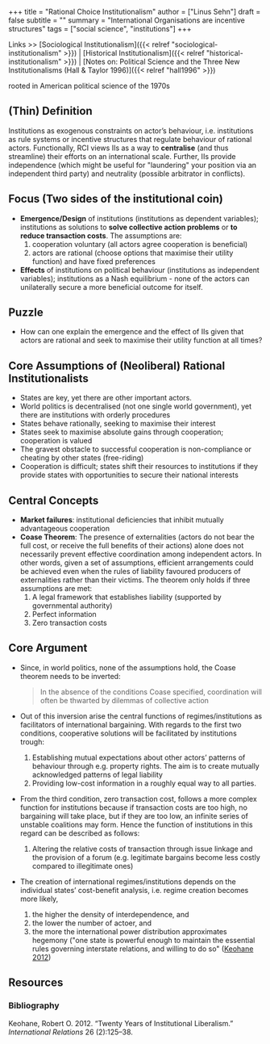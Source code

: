 +++
title = "Rational Choice Institutionalism"
author = ["Linus Sehn"]
draft = false
subtitle = ""
summary = "International Organisations are incentive structures"
tags = ["social science", "institutions"]
+++

Links >> [Sociological
Institutionalism]({{< relref "sociological-institutionalism" >}}) | [Historical
Institutionalism]({{< relref "historical-institutionalism" >}}) | [Notes on:
Political Science and the Three New Institutionalisms (Hall & Taylor
1996)]({{< relref "hall1996" >}})

rooted in American political science of the 1970s

## (Thin) Definition 

Institutions as exogenous constraints on actor’s behaviour, i.e. institutions as
rule systems or incentive structures that regulate behaviour of rational actors.
Functionally, RCI views IIs as a way to **centralise** (and thus streamline)
their efforts on an international scale. Further, IIs provide independence
(which might be useful for "laundering" your position via an independent third
party) and neutrality (possible arbitrator in conflicts).

## Focus (Two sides of the institutional coin) 

- **Emergence/Design** of institutions (institutions as dependent variables);
  institutions as solutions to **solve collective action problems** or **to
  reduce transaction costs**. The assumptions are:
  1.  cooperation voluntary (all actors agree cooperation is beneficial)
  2.  actors are rational (choose options that maximise their utility function)
      and have fixed preferences
- **Effects** of institutions on political behaviour (institutions as
  independent variables); institutions as a Nash equilibrium - none of the
  actors can unilaterally secure a more beneficial outcome for itself.

## Puzzle 

- How can one explain the emergence and the effect of IIs given that actors are
  rational and seek to maximise their utility function at all times?

## Core Assumptions of (Neoliberal) Rational Institutionalists 

- States are key, yet there are other important actors.
- World politics is decentralised (not one single world government), yet there
  are institutions with orderly procedures
- States behave rationally, seeking to maximise their interest
- States seek to maximise absolute gains through cooperation; cooperation is
  valued
- The gravest obstacle to successful cooperation is non-compliance or cheating
  by other states (free-riding)
- Cooperation is difficult; states shift their resources to institutions if they
  provide states with opportunities to secure their national interests

## Central Concepts 

- **Market failures**: institutional deficiencies that inhibit mutually
  advantageous cooperation
- **Coase Theorem**: The presence of externalities (actors do not bear the full
  cost, or receive the full benefits of their actions) alone does not
  necessarily prevent effective coordination among independent actors. In other
  words, given a set of assumptions, efficient arrangements could be achieved
  even when the rules of liability favoured producers of externalities rather
  than their victims. The theorem only holds if three assumptions are met:
  1.  A legal framework that establishes liability (supported by governmental
      authority)
  2.  Perfect information
  3.  Zero transaction costs

## Core Argument 

- Since, in world politics, none of the assumptions hold, the Coase theorem
  needs to be inverted:

  > In the absence of the conditions Coase specified, coordination will often be
  > thwarted by dilemmas of collective action

- Out of this inversion arise the central functions of regimes/institutions as
  facilitators of international bargaining. With regards to the first two
  conditions, cooperative solutions will be facilitated by institutions trough:

  1.  Establishing mutual expectations about other actors’ patterns of behaviour
      through e.g. property rights. The aim is to create mutually acknowledged
      patterns of legal liability
  2.  Providing low-cost information in a roughly equal way to all parties.

- From the third condition, zero transaction cost, follows a more complex
  function for institutions because if transaction costs are too high, no
  bargaining will take place, but if they are too low, an infinite series of
  unstable coalitions may form. Hence the function of institutions in this
  regard can be described as follows:

  1.  Altering the relative costs of transaction through issue linkage and the
      provision of a forum (e.g. legitimate bargains become less costly compared
      to illegitimate ones)

- The creation of international regimes/institutions depends on the individual
  states’ cost-benefit analysis, i.e. regime creation becomes more likely,
  1.  the higher the density of interdependence, and
  2.  the lower the number of actoer, and
  3.  the more the international power distribution approximates hegemony ("one
      state is powerful enough to maintain the essential rules governing
      interstate relations, and willing to do so" ([Keohane 2012](#org5e359a5))

## Resources 

### Bibliography 

<a id="org5e359a5"></a>Keohane, Robert O. 2012. “Twenty Years of Institutional
Liberalism.” _International Relations_ 26 (2):125–38.
